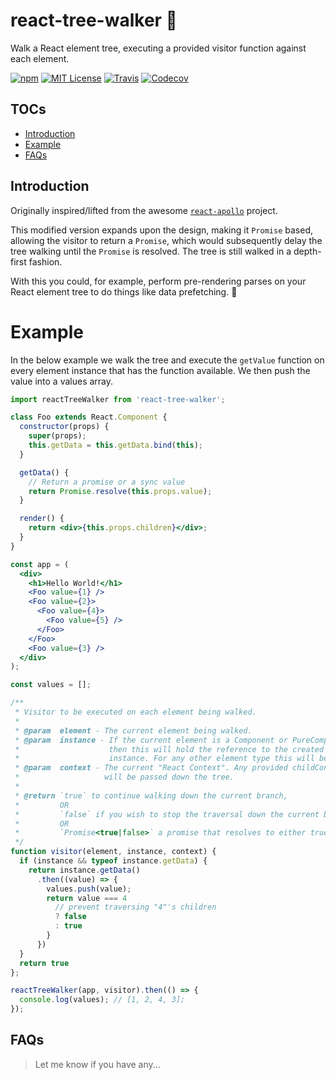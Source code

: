 # react-tree-walker 🌲

Walk a React element tree, executing a provided visitor function against each element.

[![npm](https://img.shields.io/npm/v/react-tree-walker.svg?style=flat-square)](http://npm.im/react-tree-walker)
[![MIT License](https://img.shields.io/npm/l/react-tree-walker.svg?style=flat-square)](http://opensource.org/licenses/MIT)
[![Travis](https://img.shields.io/travis/ctrlplusb/react-tree-walker.svg?style=flat-square)](https://travis-ci.org/ctrlplusb/react-tree-walker)
[![Codecov](https://img.shields.io/codecov/c/github/ctrlplusb/react-tree-walker.svg?style=flat-square)](https://codecov.io/github/ctrlplusb/react-tree-walker)

## TOCs

  - [Introduction](#introduction)
  - [Example](#example)
  - [FAQs](#faqs)

## Introduction

Originally inspired/lifted from the awesome [`react-apollo`](https://github.com/apollostack/react-apollo) project.

This modified version expands upon the design, making it `Promise` based, allowing the visitor to return a `Promise`, which would subsequently delay the tree walking until the `Promise` is resolved.  The tree is still walked in a depth-first fashion.

With this you could, for example, perform pre-rendering parses on your React element tree to do things like data prefetching. 🤛

# Example

In the below example we walk the tree and execute the `getValue` function on every element instance that has the function available.  We then push the value into a values array.

```jsx
import reactTreeWalker from 'react-tree-walker';

class Foo extends React.Component {
  constructor(props) {
    super(props);
    this.getData = this.getData.bind(this);
  }

  getData() {
    // Return a promise or a sync value  
    return Promise.resolve(this.props.value);
  }

  render() {
    return <div>{this.props.children}</div>;
  }
}

const app = (
  <div>
    <h1>Hello World!</h1>
    <Foo value={1} />
    <Foo value={2}>
      <Foo value={4}>
        <Foo value={5} />
      </Foo>
    </Foo>
    <Foo value={3} />
  </div>
);

const values = [];

/**
 * Visitor to be executed on each element being walked.
 *
 * @param  element - The current element being walked.
 * @param  instance - If the current element is a Component or PureComponent
 *                    then this will hold the reference to the created
 *                    instance. For any other element type this will be null.
 * @param  context - The current "React Context". Any provided childContexTypes
 *                   will be passed down the tree.
 *
 * @return `true` to continue walking down the current branch,
 *         OR
 *         `false` if you wish to stop the traversal down the current branch,
 *         OR
 *         `Promise<true|false>` a promise that resolves to either true/false
 */
function visitor(element, instance, context) {
  if (instance && typeof instance.getData) {
    return instance.getData()
      .then((value) => {
        values.push(value);
        return value === 4
          // prevent traversing "4"'s children
          ? false
          : true
        }
      })
  }
  return true
};

reactTreeWalker(app, visitor).then(() => {
  console.log(values); // [1, 2, 4, 3];
});

```

## FAQs

> Let me know if you have any...
